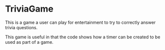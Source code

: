 # TriviaGame

This is a game a user can play for entertainment to try to correctly answer trivia questions.

This game is useful in that the code shows how a timer can be created to be used as part of a game.

